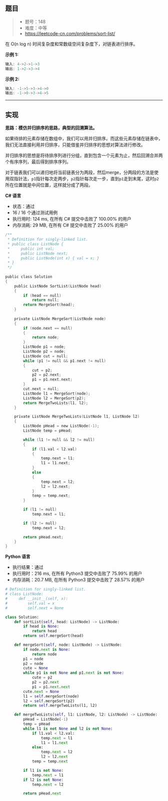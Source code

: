 ## 题目

> - 题号：148
> - 难度：中等
> - https://leetcode-cn.com/problems/sort-list/

在 O(n log n) 时间复杂度和常数级空间复杂度下，对链表进行排序。

<b>示例 1:</b>
```c
输入: 4->2->1->3
输出: 1->2->3->4
```

<b>示例 2:</b>
```c
输入: -1->5->3->4->0
输出: -1->0->3->4->5
```

---
## 实现

**思路：模仿并归排序的思路，典型的回溯算法。**

如果待排的元素存储在数组中，我们可以用并归排序。而这些元素存储在链表中，我们无法直接利用并归排序，只能借鉴并归排序的思想对算法进行修改。

并归排序的思想是将待排序列进行分组，直到包含一个元素为止，然后回溯合并两个有序序列，最后得到排序序列。

对于链表我们可以递归地将当前链表分为两段，然后merge，分两段的方法是使用双指针法，`p1`指针每次走两步，`p2`指针每次走一步，直到`p1`走到末尾，这时`p2`所在位置就是中间位置，这样就分成了两段。


**C# 语言**

- 状态：通过
- 16 / 16 个通过测试用例
- 执行用时: 124 ms, 在所有 C# 提交中击败了 100.00% 的用户
- 内存消耗: 29 MB, 在所有 C# 提交中击败了 25.00% 的用户

```c
/**
 * Definition for singly-linked list.
 * public class ListNode {
 *     public int val;
 *     public ListNode next;
 *     public ListNode(int x) { val = x; }
 * }
 */
 
public class Solution
{
    public ListNode SortList(ListNode head)
    {
        if (head == null)
            return null;
        return MergeSort(head);
    }
    
    private ListNode MergeSort(ListNode node)
    {
        if (node.next == null)
        {
            return node;
        }
        ListNode p1 = node;
        ListNode p2 = node;
        ListNode cut = null;
        while (p1 != null && p1.next != null)
        {
            cut = p2;
            p2 = p2.next;
            p1 = p1.next.next;
        }
        cut.next = null;
        ListNode l1 = MergeSort(node);
        ListNode l2 = MergeSort(p2);
        return MergeTwoLists(l1, l2);
    }

    private ListNode MergeTwoLists(ListNode l1, ListNode l2)
    {
        ListNode pHead = new ListNode(-1);
        ListNode temp = pHead;

        while (l1 != null && l2 != null)
        {
            if (l1.val < l2.val)
            {
                temp.next = l1;
                l1 = l1.next;
            }
            else
            {
                temp.next = l2;
                l2 = l2.next;
            }
            temp = temp.next;
        }

        if (l1 != null)
            temp.next = l1;

        if (l2 != null)
            temp.next = l2;

        return pHead.next;
    }
}
```

**Python 语言**

- 执行结果：通过
- 执行用时：216 ms, 在所有 Python3 提交中击败了 75.99% 的用户
- 内存消耗：20.7 MB, 在所有 Python3 提交中击败了 28.57% 的用户

```python
# Definition for singly-linked list.
# class ListNode:
#     def __init__(self, x):
#         self.val = x
#         self.next = None

class Solution:
    def sortList(self, head: ListNode) -> ListNode:
        if head is None:
            return head
        return self.mergeSort(head)

    def mergeSort(self, node: ListNode) -> ListNode:
        if node.next is None:
            return node
        p1 = node
        p2 = node
        cute = None
        while p1 is not None and p1.next is not None:
            cute = p2
            p2 = p2.next
            p1 = p1.next.next
        cute.next = None
        l1 = self.mergeSort(node)
        l2 = self.mergeSort(p2)
        return self.mergeTwoLists(l1, l2)

    def mergeTwoLists(self, l1: ListNode, l2: ListNode) -> ListNode:
        pHead = ListNode(-1)
        temp = pHead
        while l1 is not None and l2 is not None:
            if l1.val < l2.val:
                temp.next = l1
                l1 = l1.next
            else:
                temp.next = l2
                l2 = l2.next
            temp = temp.next

        if l1 is not None:
            temp.next = l1
        if l2 is not None:
            temp.next = l2

        return pHead.next
```


